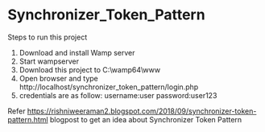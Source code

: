 # Synchronizer_Token_Pattern

Steps to run this project
  1. Download and install Wamp server
  2. Start wampserver
  3. Download this project to C:\wamp64\www
  4. Open browser and type http://localhost/synchronizer_token_pattern/login.php
  5. credentials are as follow:
        username:user
        password:user123

Refer https://rishniweeraman2.blogspot.com/2018/09/synchronizer-token-pattern.html blogpost to get an idea about Synchronizer Token Pattern
